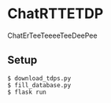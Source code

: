 # ChatRTTETDP
ChatErTeeTeeeeTeeDeePee

## Setup
```
$ download_tdps.py
$ fill_database.py 
$ flask run
```